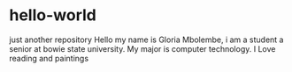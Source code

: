 # hello-world
just another repository
Hello my name is Gloria Mbolembe, i am a student a senior at bowie state university.
My major is computer technology. 
I Love reading and paintings
